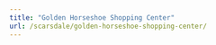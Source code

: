 ```yaml
---
title: "Golden Horseshoe Shopping Center"
url: /scarsdale/golden-horseshoe-shopping-center/
---
```

